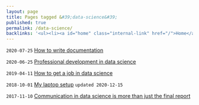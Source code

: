 ```yaml
---
layout: page
title: Pages tagged &#39;data-science&#39;
published: true
permalink: /data-science/
backlinks: '<ul><li><a id="home" class="internal-link" href="/">Home</a></li></ul>'
---
```


`2020-07-25` <a id="how-to-write-documentation" class="internal-link" href="/how-to-write-documentation/">How to write documentation</a>

`2020-06-25` <a id="professional-development-in-data-science" class="internal-link" href="/professional-development-in-data-science/">Professional development in data science</a>

`2019-04-11` <a id="how-to-get-a-job-in-data-science" class="internal-link" href="/how-to-get-a-job-in-data-science/">How to get a job in data science</a>

`2018-10-01` <a id="laptop-setup" class="internal-link" href="/laptop-setup/">My laptop setup</a> `updated 2020-12-15`

`2017-11-10` <a id="communication-in-data-science" class="internal-link" href="/communication-in-data-science/">Communication in data science is more than just the final report</a>


